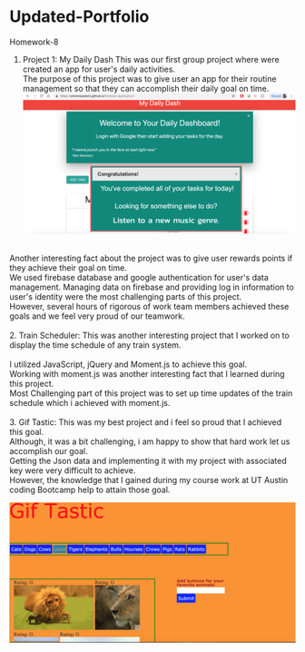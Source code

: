 # Updated-Portfolio
Homework-8
1.	Project 1: My Daily Dash
This was our first group project where were created an app for user's daily activities.<br>
The purpose of this project was to give user an app for their routine management so that 
they can accomplish their daily goal on time.<br>
![Project one Image](suresh6.jpg)
<br>
Another interesting fact about the project was to give user rewards points if they achieve their goal on time.<br>
We used firebase database and google authentication for user's data management. Managing data on firebase and providing log in information to user's identity were the most challenging parts of this project.<br>
However, several hours of rigorous of work team members achieved these goals and we feel very proud of our teamwork.
<br>
<br>
2.	Train Scheduler: This was another interesting project that I worked on to display the time schedule of any train system.<br>

<br>
I utilized JavaScript, jQuery and Moment.js to achieve this goal.<br>
Working with moment.js was another interesting fact that I learned during this project.<br>
Most Challenging part of this project was to set up time updates of the train schedule which i achieved with moment.js.<br>
<br>
3.	Gif Tastic: This was my best project and i feel so proud that I achieved this goal.<br>
Although, it was a bit challenging, i am happy to show that hard work let us accomplish our goal.<br>
Getting the Json data and implementing it with my project with associated key were very difficult to achieve.<br>
However, the knowledge that I gained during my course work at UT Austin coding Bootcamp help to attain those goal.<br>

![Project one Image](suresh7.jpg)



